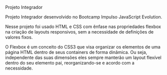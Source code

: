 Projeto Integrador 

Projeto Integrador desenvolvido no Bootcamp Impulso JavaScript Evolution.

Nesse projeto foi usado HTML e CSS com ênfase nas propriedades flexbox na criação de layouts responsivos, sem a necessidade de definições de valores fixos. 

O Flexbox é um conceito do CSS3 que visa organizar os elementos de uma página HTML dentro de seus containers de forma dinâmica. Ou seja, independente das suas dimensões eles sempre manterão um layout flexível dentro do seu elemento pai, reorganizando-se e acordo com a necessidade.
